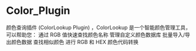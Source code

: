 # Color_Plugin
颜色查询插件 (ColorLookup Plugin) ，ColorLookup 是一个智能颜色管理工具，可以帮助您：      通过 RGB 值快速查找颜色名称      管理自定义颜色数据库      批量导入/导出颜色数据      查找相似颜色      进行 RGB 和 HEX 颜色代码转换
